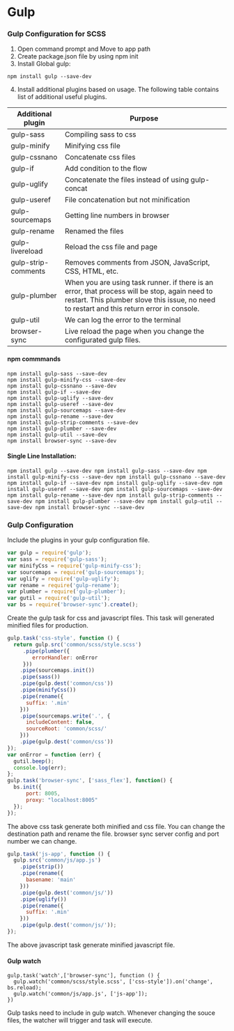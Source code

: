 # Gulp

### Gulp Configuration for SCSS

1. Open command prompt and Move to app path
2. Create package.json file by using npm init
3. Install Global gulp:
```
npm install gulp --save-dev
```
4. Install additional plugins based on usage. The following table contains list of additional useful plugins.

Additional plugin | Purpose 
---|---
gulp-sass | Compiling sass to css 
gulp-minify | Minifying css file 
gulp-cssnano | Concatenate css files 
gulp-if | Add condition to the flow 
gulp-uglify | Concatenate the files instead of using gulp-concat 
gulp-useref | File concatenation but not minification 
gulp-sourcemaps | Getting line numbers in browser 
gulp-rename | Renamed the files 
gulp-livereload | Reload the css file and page 
gulp-strip-comments | Removes comments from JSON, JavaScript, CSS, HTML, etc.
gulp-plumber | When you are using task runner. if there is an error, that process will be stop, again need to restart. This plumber slove this issue, no need to restart and this return error in console.
gulp-util |  We can log the error to the terminal
browser-sync | Live reload the page when you change the configurated gulp files.
#### npm commmands
~~~
npm install gulp-sass --save-dev 
npm install gulp-minify-css --save-dev 
npm install gulp-cssnano --save-dev 
npm install gulp-if --save-dev 
npm install gulp-uglify --save-dev 
npm install gulp-useref --save-dev 
npm install gulp-sourcemaps --save-dev 
npm install gulp-rename --save-dev 
npm install gulp-strip-comments --save-dev
npm install gulp-plumber --save-dev 
npm install gulp-util --save-dev 
npm install browser-sync --save-dev 
~~~

#### Single Line Installation:
~~~
npm install gulp --save-dev npm install gulp-sass --save-dev npm install gulp-minify-css --save-dev npm install gulp-cssnano --save-dev npm install gulp-if --save-dev npm install gulp-uglify --save-dev npm install gulp-useref --save-dev npm install gulp-sourcemaps --save-dev npm install gulp-rename --save-dev npm install gulp-strip-comments --save-dev npm install gulp-plumber --save-dev npm install gulp-util --save-dev npm install browser-sync --save-dev 
~~~

### Gulp Configuration

Include the plugins in your gulp configuration file.

```javascript
var gulp = require('gulp');
var sass = require('gulp-sass');
var minifyCss = require('gulp-minify-css');
var sourcemaps = require('gulp-sourcemaps');
var uglify = require('gulp-uglify');
var rename = require('gulp-rename');
var plumber = require('gulp-plumber');
var gutil = require('gulp-util');
var bs = require('browser-sync').create();
```

Create the gulp task for css and javascript files. This task will generated minified files for production.

```javascript
gulp.task('css-style', function () {
  return gulp.src('common/scss/style.scss')
	 .pipe(plumber({
		errorHandler: onError
	 }))
    .pipe(sourcemaps.init())
    .pipe(sass())
    .pipe(gulp.dest('common/css'))
    .pipe(minifyCss())
    .pipe(rename({
      suffix: '.min'
    }))
    .pipe(sourcemaps.write('.', {
      includeContent: false,
      sourceRoot: 'common/scss/'
    }))
    .pipe(gulp.dest('common/css'))
});
var onError = function (err) {
  gutil.beep();
  console.log(err);
};
gulp.task('browser-sync', ['sass_flex'], function() {
  bs.init({
      port: 8005,
      proxy: "localhost:8005" 
  });
});
```

The above css task generate both minified and css file. You can change the destination path and rename the file.
browser sync server config and port number we can change.

```javascript
gulp.task('js-app', function () {
  gulp.src('common/js/app.js')
	.pipe(strip())
    .pipe(rename({
      basename: 'main'
    }))
	.pipe(gulp.dest('common/js/'))
    .pipe(uglify())
    .pipe(rename({
      suffix: '.min'
    }))
    .pipe(gulp.dest('common/js/'));
});
```
The above javascript task generate minified javascript file.

#### Gulp watch
```
gulp.task('watch',['browser-sync'], function () {
  gulp.watch('common/scss/style.scss', ['css-style']).on('change', bs.reload);
  gulp.watch('common/js/app.js', ['js-app']);
})
```

Gulp tasks need to include in gulp watch. Whenever changing the souce files, the watcher will trigger and task will execute.

